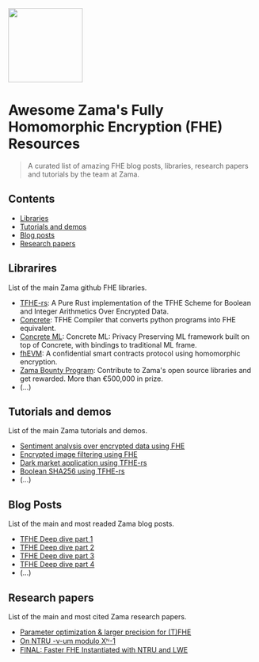 <img src="https://github.com/zama-ai/awesome-zama/assets/5758427/2d7c318d-9e16-4fba-8c5f-3d9a998e5af3" width="150px">

# Awesome Zama's Fully Homomorphic Encryption (FHE) Resources
> A curated list of amazing FHE blog posts, libraries, research papers and tutorials by the team at Zama.


## Contents
- [Libraries](#libraries)
- [Tutorials and demos](#tutorials_and_demos)
- [Blog posts](#blog_posts)
- [Research papers](#research_papers)

## Librarires
List of the main Zama github FHE libraries. 
- [TFHE-rs](https://github.com/zama-ai): A Pure Rust implementation of the TFHE Scheme for Boolean and Integer Arithmetics Over Encrypted Data.
- [Concrete](https://github.com/zama-ai): TFHE Compiler that converts python programs into FHE equivalent.
- [Concrete ML](https://github.com/zama-ai): Concrete ML: Privacy Preserving ML framework built on top of Concrete, with bindings to traditional ML frame.
- [fhEVM](docs.zama.ai/fhevm): A confidential smart contracts protocol using homomorphic encryption.
- [Zama Bounty Program](https://github.com/zama-ai): Contribute to Zama's open source libraries and get rewarded. More than €500,000 in prize.
- (...)

## Tutorials and demos
List of the main Zama tutorials and demos.
- [Sentiment analysis over encrypted data using FHE](https://huggingface.co/spaces/zama-fhe/encrypted_sentiment_analysis)
- [Encrypted image filtering using FHE](https://huggingface.co/spaces/zama-fhe/encrypted_sentiment_analysis)
- [Dark market application using TFHE-rs](https://www.zama.ai/post/dark-market-tfhe-rs)
- [Boolean SHA256 using TFHE-rs](https://www.zama.ai/post/boolean-sha256-tfhe-rs)
- (...)

  
## Blog Posts
List of the main and most readed Zama blog posts.
- [TFHE Deep dive part 1](https://www.zama.ai/post/tfhe-deep-dive-part-1)
- [TFHE Deep dive part 2](https://www.zama.ai/post/tfhe-deep-dive-part-1)
- [TFHE Deep dive part 3](https://www.zama.ai/post/tfhe-deep-dive-part-1)
- [TFHE Deep dive part 4](https://www.zama.ai/post/tfhe-deep-dive-part-1)
- (...)


## Research papers
List of the main and most cited Zama research papers.
- [Parameter optimization & larger precision for (T)FHE](https://link.springer.com/article/10.1007/s00145-023-09463-5)
- [On NTRU -ν-um modulo Xᴺ-1](https://drive.google.com/file/d/1gChSzW_lhgVPUHzm8eR3PGVcZN5maZkM/view)
- [FINAL: Faster FHE Instantiated with NTRU and LWE](https://link.springer.com/chapter/10.1007/978-3-031-22966-4_7)

